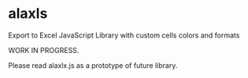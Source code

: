 # alaxls
Export to Excel JavaScript Library with custom cells colors and formats 

WORK IN PROGRESS.

Please read alaxlx.js as a prototype of future library.
